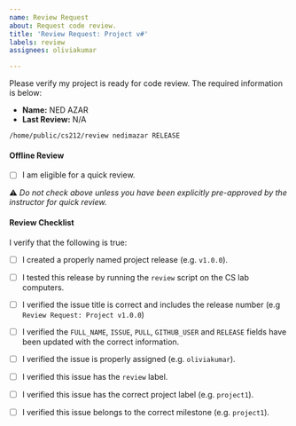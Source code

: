 ```yaml
---
name: Review Request
about: Request code review.
title: 'Review Request: Project v#'
labels: review
assignees: oliviakumar

---
```


Please verify my project is ready for code review. The required information is below:

  - **Name:** NED AZAR
  - **Last Review:** N/A

```
/home/public/cs212/review nedimazar RELEASE
```

#### Offline Review

  - [ ] I am eligible for a quick review.

:warning: *Do not check above unless you have been explicitly pre-approved by the instructor for quick review.*

#### Review Checklist

I verify that the following is true:

  - [ ] I created a properly named project release (e.g. `v1.0.0`).
  - [ ] I tested this release by running the `review` script on the CS lab computers.
  - [ ] I verified the issue title is correct and includes the release number (e.g `Review Request: Project v1.0.0`)
  - [ ] I verified the `FULL_NAME`, `ISSUE`, `PULL`, `GITHUB_USER` and `RELEASE` fields have been updated with the correct information.
  - [ ] I verified the issue is properly assigned (e.g. `oliviakumar`).
  - [ ] I verified this issue has the `review` label.
  - [ ] I verified this issue has the correct project label (e.g. `project1`).
  - [ ] I verified this issue belongs to the correct milestone (e.g. `project1`).

